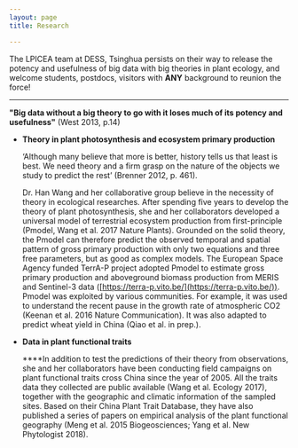 ```yaml
---
layout: page
title: Research

---
```



The LPICEA team at DESS, Tsinghua persists on their way to release the potency and usefulness of big data with big theories in plant ecology, and welcome students, postdocs, visitors with **ANY** background to reunion the force!

------


**"Big data without a big theory to go with it loses much of its potency and usefulness"** (West 2013, p.14)

- **Theory in plant photosynthesis and ecosystem primary production** 

  ‘Although many believe that more is better, history tells us that least is best. We need theory and a firm grasp on the nature of the objects we study to predict the rest’ (Brenner 2012, p. 461). 

  Dr. Han Wang and her collaborative group believe in the necessity of theory in ecological researches. After spending five years to develop the theory of plant photosynthesis, she and her collaborators developed a universal model of terrestrial ecosystem production from first-principle (Pmodel, Wang et al. 2017 Nature Plants). Grounded on the solid theory, the Pmodel can therefore predict the observed temporal and spatial pattern of gross primary production with only two equations and three free parameters, but as good as complex models. The European Space Agency funded TerrA-P project adopted Pmodel to estimate gross primary production and aboveground biomass production from MERIS and Sentinel-3 data ([https://terra-p.vito.be/](https://terra-p.vito.be/)). Pmodel was exploited by various communities. For example, it was used to understand the recent pause in the growth rate of atmospheric CO2 (Keenan et al. 2016 Nature Communication). It was also adapted to predict wheat yield in China (Qiao et al. in prep.). 

- **Data in plant functional traits**

  ****In addition to test the predictions of their theory from observations, she and her collaborators have been conducting field campaigns on plant functional traits cross China since the year of 2005. All the traits data they collected are public available (Wang et al. Ecology 2017), together with the geographic and climatic information of the sampled sites. Based on their China Plant Trait Database, they have also published a series of papers on empirical analysis of the plant functional geography (Meng et al. 2015 Biogeosciences; Yang et al. New Phytologist 2018).
